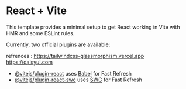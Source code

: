 # React + Vite

This template provides a minimal setup to get React working in Vite with HMR and some ESLint rules.

Currently, two official plugins are available:

refrences :
https://tailwindcss-glassmorphism.vercel.app
https://daisyui.com




- [@vitejs/plugin-react](https://github.com/vitejs/vite-plugin-react/blob/main/packages/plugin-react/README.md) uses [Babel](https://babeljs.io/) for Fast Refresh
- [@vitejs/plugin-react-swc](https://github.com/vitejs/vite-plugin-react-swc) uses [SWC](https://swc.rs/) for Fast Refresh
